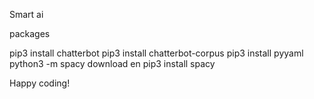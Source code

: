 Smart ai

packages

pip3 install chatterbot
pip3 install chatterbot-corpus
pip3 install pyyaml
python3 -m spacy download en
pip3 install spacy

Happy coding!
